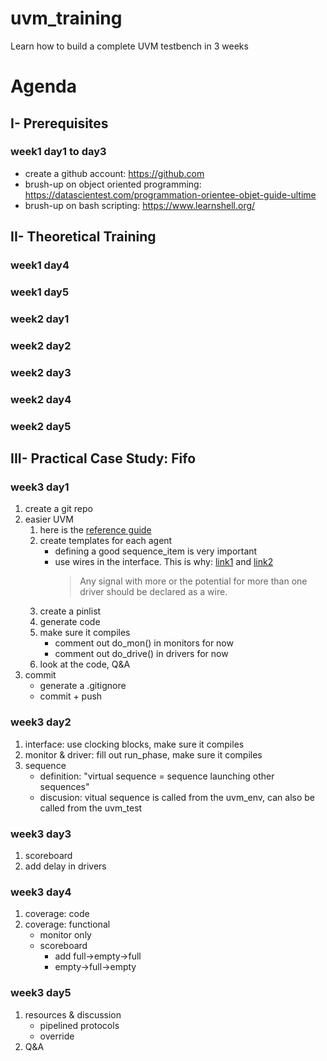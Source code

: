 # uvm_training
Learn how to build a complete UVM testbench in 3 weeks

# Agenda
## I- Prerequisites
### week1 day1 to day3
- create a github account: https://github.com
- brush-up on object oriented programming: https://datascientest.com/programmation-orientee-objet-guide-ultime
- brush-up on bash scripting: https://www.learnshell.org/

## II- Theoretical Training
### week1 day4

### week1 day5

### week2 day1

### week2 day2

### week2 day3

### week2 day4

### week2 day5

## III- Practical Case Study: Fifo
### week3 day1
  1. create a git repo
  2. easier UVM
      1. here is the [reference guide](https://www.doulos.com/knowhow/systemverilog/uvm/easier-uvm/easier-uvm-code-generator/easier-uvm-code-generator-reference-guide/)
      2. create templates for each agent
          - defining a good sequence_item is very important
          - use wires in the interface. This is why: [link1](https://verificationacademy.com/forums/systemverilog/wire-vs.-logic-sv-interface) and [link2](https://blogs.sw.siemens.com/verificationhorizons/2013/05/03/wire-vs-reg/)
              > Any signal with more or the potential for more than one driver should be declared as a wire.
      3. create a pinlist
      4. generate code
      5. make sure it compiles
          - comment out do_mon() in monitors for now
          - comment out do_drive() in drivers for now
      6. look at the code, Q&A
  3. commit
      - generate a .gitignore
      - commit + push

### week3 day2
  1. interface: use clocking blocks, make sure it compiles
  2. monitor & driver: fill out run_phase, make sure it compiles
  3. sequence
      - definition: "virtual sequence = sequence launching other sequences"
      - discusion: vitual sequence is called from the uvm_env, can also be called from the uvm_test

### week3 day3
  1. scoreboard
  2. add delay in drivers

### week3 day4
  1. coverage: code
  2. coverage: functional
      - monitor only
      - scoreboard
          - add full->empty->full
          - empty->full->empty

### week3 day5
  1. resources & discussion
      - pipelined protocols
      - override
  2. Q&A
